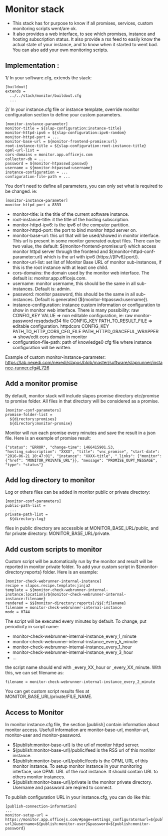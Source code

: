 Monitor stack
=============

* This stack has for purpose to know if all promises, services, custom monitoring scripts went/are ok.
* It also provides a web interface, to see which promises, instance and hosting subscription status. It also provide a rss feed to easily know the actual state of your instance, and to know when it started to went bad. You can also add your own monitoring scripts.


Implementation :
----------------

1/ In your software.cfg, extends the stack:

    [buildout]
    extends =
      ../../stack/monitor/buildout.cfg
      ...

2/ In your instance.cfg file or instance template, override monitor configuration section to define your custom parameters.

    [monitor-instance-parameter]
    monitor-title = ${slap-configuration:instance-title}
    monitor-httpd-ipv6 = ${slap-configuration:ipv6-random}
    monitor-httpd-port = ...
    monitor-base-url = ${monitor-frontend-promise:url}
    root-instance-title = ${slap-configuration:root-instance-title}
    opml-url-list =
    cors-domains = monitor.app.officejs.com
    collector-db = ...
    password = ${monitor-htpasswd:passwd}
    username = ${monitor-htpasswd:username}
    instance-configuration = ...
    configuration-file-path = ...

You don't need to define all parameters, you can only set what is required to be changed. ie:

    [monitor-instance-parameter]
    monitor-httpd-port = 8333


- monitor-title: is the title of the current software instance.
- root-instance-title: it the title of the hosting subscription.
- monitor-httpd-ipv6: is the ipv6 of the computer partition.
- monitor-httpd-port: the port to bind monitor httpd server on.
- monitor-base-url: this url that will be used/showed in monitor interface. This url is present in some monitor generated output files. There can be two value, the default: ${monitor-frontend-promise:url} which access monitor httpd server through the frontend and ${monitor-httpd-conf-parameter:url} which is the url with ipv6 (https://[IPv6]:port/).
- monitor-url-list: set list of Monitor Base URL of monitor sub-instances, if this is the root instance with at least one child.
- cors-domains: the domain used by the monitor web interface. The default is: monitor.app.officejs.com.
- username: monitor username, this should be the same in all sub-instances. Default is: admin.
- password: monitor password, this should be the same in all sub-instances. Default is generated (${monitor-htpasswd:username}).
- instance-configuration: instance custom information or configuration to show in monitor web interface. There is many possibility:
  raw CONFIG_KEY VALUE => non editable configuration, ie: raw monitor-password resqdsdsd34
  file CONFIG_KEY PATH_TO_RESULT_FILE => editable configuration.
  httpdcors CONFIG_KEY PATH_TO_HTTP_CORS_CFG_FILE PATH_HTTPD_GRACEFUL_WRAPPER => show/edit cors domain in monitor
- configuration-file-path: path of knowledge0 cfg file where instance configuration will be written.

Example of custom monitor-instance-parameter: https://lab.nexedi.com/nexedi/slapos/blob/master/software/slaprunner/instance-runner.cfg#L726


Add a monitor promise
---------------------

By default, monitor stack will include slapos promise directory etc/promise to promise folder. All files in that directory will be considered as a promise.

    [monitor-conf-parameters]
    promise-folder-list =
      ${directory:promises}
      ${directory:monitor-promise}
    
Monitor will run each promise every minutes and save the result in a json file. Here is an exemple of promise result:

    {"status": "ERROR", "change-time": 1466415901.53, "hosting_subscription": "XXXX", "title": "vnc_promise", "start-date": "2016-06-21 10:47:01", "instance": "XXXX-title", "_links": {"monitor": {"href": "MONITOR_PRIVATE_URL"}}, "message": "PROMISE_OUPT_MESSAGE", "type": "status"}


Add log directory to monitor
----------------------------

Log or others files can be added in monitor public or private directory:

    [monitor-conf-parameters]
    public-path-list =
      ...
    private-path-list =
      ${directory:log}

files in public directory are accessible at MONITOR_BASE_URL/public, and for private directory: MONITOR_BASE_URL/private.


Add custom scripts to monitor
-----------------------------

Custom script will be automatically run by the monitor and result will be reported in monitor private folder. To add your custom script in ${monitor-directory:reports} folder. Here is an example:

    [monitor-check-webrunner-internal-instance]
    recipe = slapos.recipe.template:jinja2
    template = ${monitor-check-webrunner-internal-instance:location}/${monitor-check-webrunner-internal-instance:filename}
    rendered = $${monitor-directory:reports}/$${:filename}
    filename = monitor-check-webrunner-internal-instance
    mode = 0744

The script will be executed every minutes by default. To change, put periodicity in script name:
  - monitor-check-webrunner-internal-instance_every_1_minute
  - monitor-check-webrunner-internal-instance_every_5_minute
  - monitor-check-webrunner-internal-instance_every_1_hour
  - monitor-check-webrunner-internal-instance_every_3_hour
  - ...

the script name should end with _every_XX_hour or _every_XX_minute. With this, we can set filename as:

    filename = monitor-check-webrunner-internal-instance_every_2_minute

You can get custom script results files at MONITOR_BASE_URL/private/FILE_NAME.

Access to Monitor
-----------------

In monitor instance.cfg file, the section [publish] contain information about monitor access.
Usefull information are monitor-base-url, monitor-url, monitor-user and monitor-password.

- ${publish:monitor-base-url} is the url of monitor httpd server.
- ${publish:monitor-base-url}/public/feed is the RSS url of this monitor instance.
- ${publish:monitor-base-url}/public/feeds is the OPML URL of this monitor instance. To setup monitor instance in your monitoring interface, use OPML URL of the root instance. It should contain URL to others monitor instances.
- ${publish:monitor-base-url}/private is the monitor private directory. Username and password are reqired to connect.

To publish configuration URL in your instance.cfg, you can do like this:

    [publish-connection-information]
    ...
    monitor-setup-url = https://monitor.app.officejs.com/#page=settings_configurator&url=${publish:monitor-url}&username=${publish:monitor-user}&password=${publish:monitor-password}

